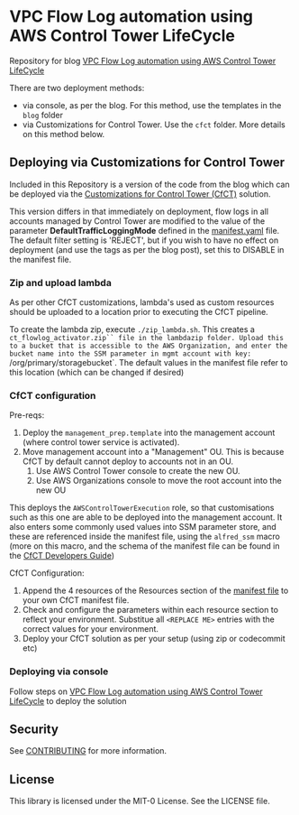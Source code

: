 
# VPC Flow Log automation using AWS Control Tower LifeCycle

Repository for blog [VPC Flow Log automation using AWS Control Tower LifeCycle](https://aws.amazon.com/blogs/mt/vpc-flow-log-with-aws-control-tower-lifecycle/)

There are two deployment methods:
- via console, as per the blog. For this method, use the templates in the `blog` folder
- via Customizations for Control Tower. Use the `cfct` folder. More details on this method below.

## Deploying via Customizations for Control Tower

Included in this Repository is a version of the code from the blog which can be deployed via the [Customizations for Control Tower (CfCT)](https://docs.aws.amazon.com/solutions/latest/customizations-for-aws-control-tower/overview.html) solution.

This version differs in that immediately on deployment, flow logs in all accounts managed by Control Tower are modified to the value of the parameter **DefaultTrafficLoggingMode** defined in the [manifest.yaml](./cfct/manifest.yaml) file. The default filter setting is 'REJECT', but if you wish to have no effect on deployment (and use the tags as per the blog post), set this to DISABLE in the manifest file.

### Zip and upload lambda

As per other CfCT customizations, lambda's used as custom resources should be uploaded to a location prior to executing the CfCT pipeline. 

To create the lambda zip, execute `./zip_lambda.sh`. This creates a `ct_flowlog_activator.zip`` file in the lambdazip folder. Upload this to a bucket that is accessible to the AWS Organization, and enter the bucket name into the SSM parameter in mgmt account with key: `/org/primary/storagebucket`. The default values in the manifest file refer to this location (which can be changed if desired)

### CfCT configuration

Pre-reqs:
1. Deploy the `management_prep.template` into the management account (where control tower service is activated).
1. Move  management account into a "Management" OU. This is because CfCT by default cannot deploy to accounts not in an OU.
   1. Use AWS Control Tower console to create the new OU. 
   1. Use AWS Organizations console to move the root account into the new OU


This deploys the `AWSControlTowerExecution` role, so that customisations such as this one are able to be deployed into the management account. It also enters some commonly used values into SSM parameter store, and these are referenced inside the manifest file, using the `alfred_ssm` macro (more on this macro, and the schema of the manifest file can be found in the [CfCT Developers Guide](https://s3.amazonaws.com/solutions-reference/customizations-for-aws-control-tower/latest/customizations-for-aws-control-tower-developer-guide.pdf))


CfCT Configuration:
1. Append the 4 resources of the Resources section of the [manifest file](./cfct/manifest.yaml) to your own CfCT manifest file. 
1. Check and configure the parameters within each resource section to reflect your environment. Substitue all `<REPLACE ME>` entries with the correct values for your environment.
1. Deploy your CfCT solution as per your setup (using zip or codecommit etc)

### Deploying via console
Follow steps on [VPC Flow Log automation using AWS Control Tower LifeCycle](https://aws.amazon.com/blogs/mt/vpc-flow-log-with-aws-control-tower-lifecycle/) to deploy the solution

## Security

See [CONTRIBUTING](CONTRIBUTING.md#security-issue-notifications) for more information.

## License

This library is licensed under the MIT-0 License. See the LICENSE file.